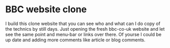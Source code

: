 # BBC website clone

I build this clone website that you can see who and what can I do copy of the technics by still days.
Just opening the fresh bbc-co-uk website and let see the same point and menu-bar or links over there. 
Of yourse I could be up date and adding more comments like article or blog comments.
